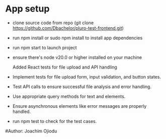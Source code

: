# App setup

- clone source code from repo (git clone https://github.com/Dbachelor/pluro-test-frontend.git)
- run npm install  or sudo npm install to install app dependencies
- run npm start to launch project
- ensure there's node v20.0 or higher installed on your machine

    Added React tests for file upload and API handling

- Implement tests for file upload form, input validation, and button states.
- Test API calls to ensure successful file analysis and error handling.
- Use appropriate query methods for text and elements.
- Ensure asynchronous elements like error messages are properly handled.
- run npm test to check for the test cases.


#Author: Joachim Ojiodu